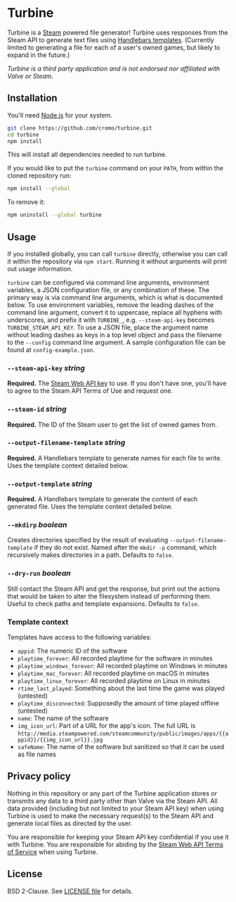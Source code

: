 # Turbine

Turbine is a [Steam](https://store.steampowered.com/about/) powered file generator! Turbine uses responses from the Steam API to generate text files using [Handlebars templates](https://handlebarsjs.com/guide/). (Currently limited to generating a file for each of a user's owned games, but likely to expand in the future.)

*Turbine is a third party application and is not endorsed nor affiliated with Valve or Steam.*

## Installation

You'll need [Node.js](https://nodejs.org/en/download) for your system.

```bash
git clone https://github.com/cromo/turbine.git
cd turbine
npm install
```

This will install all dependencies needed to run turbine.

If you would like to put the `turbine` command on your `PATH`, from within the
cloned repository run:

```bash
npm install --global
```

To remove it:

```bash
npm uninstall --global turbine
```

## Usage

If you installed globally, you can call `turbine` directly, otherwise you can call it within the repository via `npm start`. Running it without arguments will print out usage information.

`turbine` can be configured via command line arguments, environment variables, a JSON configuration file, or any combination of these. The primary way is via command line arguments, which is what is documented below. To use environment variables, remove the leading dashes of the command line argument, convert it to uppercase, replace all hyphens with underscores, and prefix it with `TURBINE_`, e.g. `--steam-api-key` becomes `TURBINE_STEAM_API_KEY`. To use a JSON file, place the argument name without leading dashes as keys in a top level object and pass the filename to the `--config` command line argument. A sample configuration file can be found at `config-example.json`.

### `--steam-api-key` *string*

**Required.** The [Steam Web API key](https://steamcommunity.com/dev) to use. If you don't have one, you'll have to agree to the Steam API Terms of Use and request one.

### `--steam-id` *string*

**Required.** The ID of the Steam user to get the list of owned games from.

### `--output-filename-template` *string*

**Required.** A Handlebars template to generate names for each file to write. Uses the template context detailed below.

### `--output-template` *string*

**Required.** A Handlebars template to generate the content of each generated file. Uses the template context detailed below.

### `--mkdirp` *boolean*

Creates directories specified by the result of evaluating `--output-filename-template` if they do not exist. Named after the `mkdir -p` command, which recursively makes directories in a path. Defaults to `false`.

### `--dry-run` *boolean*

Still contact the Steam API and get the response, but print out the actions that would be taken to alter the filesystem instead of performing them. Useful to check paths and template expansions. Defaults to `false`.

### Template context

Templates have access to the following variables:

- `appid`: The numeric ID of the software
- `playtime_forever`: All recorded playtime for the software in minutes
- `playtime_windows_forever`: All recorded playtime on Windows in minutes
- `playtime_mac_forever`: All recorded playtime on macOS in minutes
- `playtime_linux_forever`: All recorded playtime on Linux in minutes
- `rtime_last_played`: Something about the last time the game was played (untested)
- `playtime_disconnected`: Supposedly the amount of time played offline (untested)
- `name`: The name of the software
- `img_icon_url`: Part of a URL for the app's icon. The full URL is `http://media.steampowered.com/steamcommunity/public/images/apps/{{appid}}/{{img_icon_url}}.jpg`
- `safeName`: The name of the software but sanitized so that it can be used as file names

## Privacy policy

Nothing in this repository or any part of the Turbine application stores or transmits any data to a third party other than Valve via the Steam API. All data provided (including but not limited to your Steam API key) when using Turbine is used to make the necessary request(s) to the Steam API and generate local files as directed by the user.

You are responsible for keeping your Steam API key confidential if you use it with Turbine. You are responsible for abiding by the [Steam Web API Terms of Service](https://steamcommunity.com/dev/apiterms) when using Turbine.

## License

BSD 2-Clause. See [LICENSE file](./LICENSE) for details.